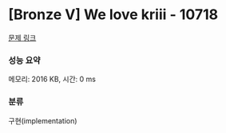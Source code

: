 # [Bronze V] We love kriii - 10718 

[문제 링크](https://www.acmicpc.net/problem/10718) 

### 성능 요약

메모리: 2016 KB, 시간: 0 ms

### 분류

구현(implementation)


